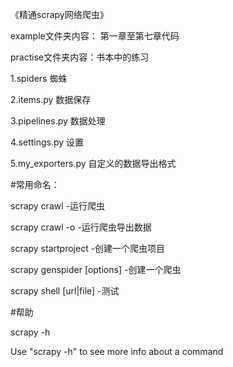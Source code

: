 《精通scrapy网络爬虫》 

example文件夹内容： 第一章至第七章代码

practise文件夹内容：书本中的练习

1.spiders 蜘蛛

2.items.py 数据保存

3.pipelines.py 数据处理

4.settings.py 设置

5.my_exporters.py 自定义的数据导出格式


#常用命名：

scrapy crawl <spider> -运行爬虫
  
scrapy crawl <spider> -o <file> -运行爬虫导出数据

scrapy startproject <name> -创建一个爬虫项目
  
scrapy genspider [options] <name> <domain> -创建一个爬虫

scrapy shell [url|file] -测试

#帮助

scrapy -h

Use "scrapy <command> -h" to see more info about a command
